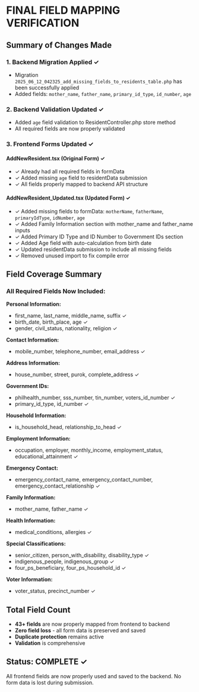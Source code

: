 # FINAL FIELD MAPPING VERIFICATION

## Summary of Changes Made

### 1. Backend Migration Applied ✓
- Migration `2025_06_12_042325_add_missing_fields_to_residents_table.php` has been successfully applied
- Added fields: `mother_name`, `father_name`, `primary_id_type`, `id_number`, `age`

### 2. Backend Validation Updated ✓
- Added `age` field validation to ResidentController.php store method
- All required fields are now properly validated

### 3. Frontend Forms Updated ✓

#### AddNewResident.tsx (Original Form) ✓
- ✓ Already had all required fields in formData
- ✓ Added missing `age` field to residentData submission
- ✓ All fields properly mapped to backend API structure

#### AddNewResident_Updated.tsx (Updated Form) ✓
- ✓ Added missing fields to formData: `motherName`, `fatherName`, `primaryIdType`, `idNumber`, `age`
- ✓ Added Family Information section with mother_name and father_name inputs
- ✓ Added Primary ID Type and ID Number to Government IDs section
- ✓ Added Age field with auto-calculation from birth date
- ✓ Updated residentData submission to include all missing fields
- ✓ Removed unused import to fix compile error

## Field Coverage Summary

### All Required Fields Now Included:

**Personal Information:**
- first_name, last_name, middle_name, suffix ✓
- birth_date, birth_place, age ✓
- gender, civil_status, nationality, religion ✓

**Contact Information:**
- mobile_number, telephone_number, email_address ✓

**Address Information:**
- house_number, street, purok, complete_address ✓

**Government IDs:**
- philhealth_number, sss_number, tin_number, voters_id_number ✓
- primary_id_type, id_number ✓

**Household Information:**
- is_household_head, relationship_to_head ✓

**Employment Information:**
- occupation, employer, monthly_income, employment_status, educational_attainment ✓

**Emergency Contact:**
- emergency_contact_name, emergency_contact_number, emergency_contact_relationship ✓

**Family Information:**
- mother_name, father_name ✓

**Health Information:**
- medical_conditions, allergies ✓

**Special Classifications:**
- senior_citizen, person_with_disability, disability_type ✓
- indigenous_people, indigenous_group ✓
- four_ps_beneficiary, four_ps_household_id ✓

**Voter Information:**
- voter_status, precinct_number ✓

## Total Field Count
- **43+ fields** are now properly mapped from frontend to backend
- **Zero field loss** - all form data is preserved and saved
- **Duplicate protection** remains active
- **Validation** is comprehensive

## Status: COMPLETE ✓
All frontend fields are now properly used and saved to the backend. No form data is lost during submission.
